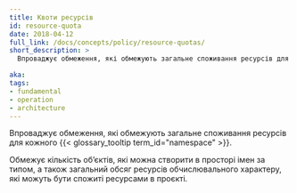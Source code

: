 ```yaml
---
title: Квоти ресурсів
id: resource-quota
date: 2018-04-12
full_link: /docs/concepts/policy/resource-quotas/
short_description: >
  Впроваджує обмеження, які обмежують загальне споживання ресурсів для кожного простору імен.

aka:
tags:
- fundamental
- operation
- architecture
---
```


Впроваджує обмеження, які обмежують загальне споживання ресурсів для кожного {{< glossary_tooltip term_id="namespace" >}}.

<!--more-->

Обмежує кількість обʼєктів, які можна створити в просторі імен за типом, а також загальний обсяг ресурсів обчислювального характеру, які можуть бути спожиті ресурсами в проєкті.
